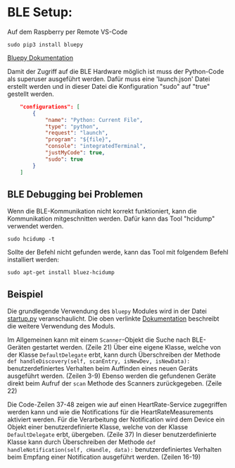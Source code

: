 # BLE Setup:

Auf dem Raspberry per Remote VS-Code

```shell
sudo pip3 install bluepy
```
[Bluepy Dokumentation](https://ianharvey.github.io/bluepy-doc/)

Damit der Zugriff auf die BLE Hardware möglich ist muss der Python-Code als superuser ausgeführt werden.
Dafür muss eine 'launch.json' Datei erstellt werden und in dieser Datei die Konfiguration "sudo" auf "true" gestellt werden.
```json
    "configurations": [
        {
            "name": "Python: Current File",
            "type": "python",
            "request": "launch",
            "program": "${file}",
            "console": "integratedTerminal",
            "justMyCode": true,
            "sudo": true
        }
    ]
```


## BLE Debugging bei Problemen

Wenn die BLE-Kommunikation nicht korrekt funktioniert, kann die Kommunikation mitgeschnitten werden. Dafür kann das Tool "hcidump" verwendet werden.
```console
sudo hcidump -t
```

Sollte der Befehl nicht gefunden werde, kann das Tool mit folgendem Befehl installiert werden:

```console
sudo apt-get install bluez-hcidump
```
## Beispiel

Die grundlegende Verwendung des ```bluepy``` Modules wird in der Datei [startup.py](https://github.com/ag00se/rpi_ble_python/blob/master/startup.py) veranschaulicht. Die oben verlinkte [Dokumentation](https://ianharvey.github.io/bluepy-doc/) beschreibt die weitere Verwendung des Moduls.

Im Allgemeinen kann mit einem ```Scanner```-Objekt die Suche nach BLE-Geräten gestartet werden. (Zeile 21) Über eine eigene Klasse, welche von der Klasse ```DefaultDelegate``` erbt, kann durch Überschreiben der Methode ```def handleDiscovery(self, scanEntry, isNewDev, isNewData):``` benutzerdefiniertes Verhalten beim Auffinden eines neuen Geräts ausgeführt werden. (Zeilen 3-9) Ebenso werden die gefundenen Geräte direkt beim Aufruf der ```scan``` Methode des Scanners zurückgegeben. (Zeile 22)

Die Code-Zeilen 37-48 zeigen wie auf einen HeartRate-Service zugegriffen werden kann und wie die Notifications für die HeartRateMeasurements aktiviert werden. Für die Verarbeitung der Notification wird dem Device ein Objekt einer benutzerdefinierte Klasse, welche von der Klasse ```DefaultDelegate``` erbt, übergeben. (Zeile 37) In dieser benutzerdefinierte Klasse kann durch Überschreiben der Methode ```def handleNotification(self, cHandle, data):``` benutzerdefiniertes Verhalten beim Empfang einer Notification ausgeführt werden. (Zeilen 16-19)

